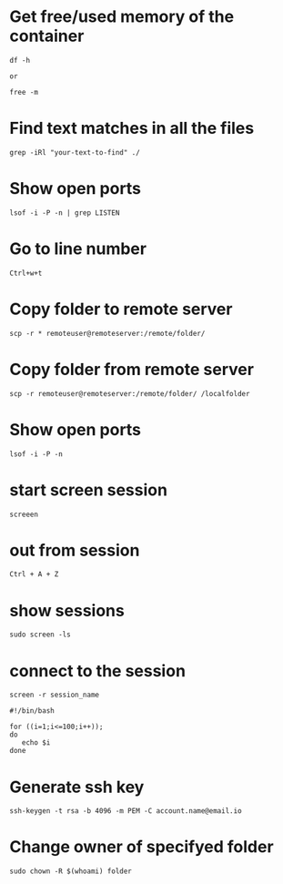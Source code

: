 [tags]: <> (linux, memory, free, usage)
# Get free/used memory of the container
```
df -h

or 

free -m
```
[tags-end]: <>


[tags]: <> (linux, text, find)
# Find text matches in all the files
```
grep -iRl "your-text-to-find" ./
```
[tags-end]: <>


[tags]: <> (linux, text, find)
# Show open ports
```
lsof -i -P -n | grep LISTEN
```
[tags-end]: <>


[tags]: <> (linux, nano, linenumber)
# Go to line number
```
Ctrl+w+t
```
[tags-end]: <>

[tags]: <> (ssh, scp, copy)
# Copy folder to remote server
```
scp -r * remoteuser@remoteserver:/remote/folder/
```
[tags-end]: <>


[tags]: <> (ssh, scp, copy)
# Copy folder from remote server
```
scp -r remoteuser@remoteserver:/remote/folder/ /localfolder
```
[tags-end]: <>

[tags]: <> (linux, ports, lsof)
# Show open ports
```
lsof -i -P -n
```
[tags-end]: <>

[tags]: <> (linux, screen, session, process)
# start screen session 
```
screeen 
```

# out from session
```
Ctrl + A + Z
```


# show sessions
```
sudo screen -ls
```

# connect to the session 
```
screen -r session_name
```
[tags-end]: <>


[tags]: <> (linux, bash, loop, for)

```
#!/bin/bash

for ((i=1;i<=100;i++)); 
do 
   echo $i
done
```
[tags-end]: <>

[tags]: <> (linux, keygen, ssh, generate)
# Generate ssh key

```
ssh-keygen -t rsa -b 4096 -m PEM -C account.name@email.io
```
[tags-end]: <>

[tags]: <> (linux, chown, owner, permission)
# Change owner of specifyed folder

```
sudo chown -R $(whoami) folder
```
[tags-end]: <>


